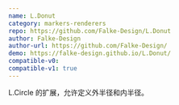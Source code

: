 ```yaml
---
name: L.Donut
category: markers-renderers
repo: https://github.com/Falke-Design/L.Donut
author: Falke-Design
author-url: https://github.com/Falke-Design/
demo: https://falke-design.github.io/L.Donut/
compatible-v0:
compatible-v1: true
---
```


L.Circle 的扩展，允许定义外半径和内半径。
